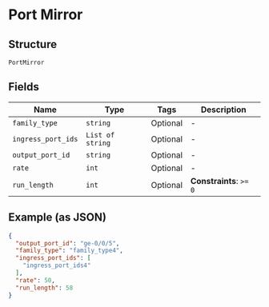 
# Port Mirror

## Structure

`PortMirror`

## Fields

| Name | Type | Tags | Description |
|  --- | --- | --- | --- |
| `family_type` | `string` | Optional | - |
| `ingress_port_ids` | `List of string` | Optional | - |
| `output_port_id` | `string` | Optional | - |
| `rate` | `int` | Optional | - |
| `run_length` | `int` | Optional | **Constraints**: `>= 0` |

## Example (as JSON)

```json
{
  "output_port_id": "ge-0/0/5",
  "family_type": "family_type4",
  "ingress_port_ids": [
    "ingress_port_ids4"
  ],
  "rate": 50,
  "run_length": 58
}
```

